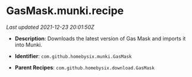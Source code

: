 # GasMask.munki.recipe

_Last updated 2021-12-23 20:01:50Z_

- **Description**: Downloads the latest version of Gas Mask and imports it into Munki.

- **Identifier**: `com.github.homebysix.munki.GasMask`

- **Parent Recipes**: `com.github.homebysix.download.GasMask`
